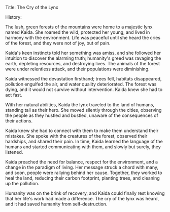 Title: The Cry of the Lynx

History: 

The lush, green forests of the mountains were home to a majestic lynx named Kaida. She roamed the wild, protected her young, and lived in harmony with the environment. Life was peaceful until she heard the cries of the forest, and they were not of joy, but of pain.

Kaida's keen instincts told her something was amiss, and she followed her intuition to discover the alarming truth; humanity's greed was ravaging the earth, depleting resources, and destroying lives. The animals of the forest were under relentless attack, and their populations were diminishing.

Kaida witnessed the devastation firsthand; trees fell, habitats disappeared, pollution engulfed the air, and water quality deteriorated. The forest was dying, and it would not survive without intervention. Kaida knew she had to act fast.

With her natural abilities, Kaida the lynx traveled to the land of humans, standing tall as their hero. She moved silently through the cities, observing the people as they hustled and bustled, unaware of the consequences of their actions.

Kaida knew she had to connect with them to make them understand their mistakes. She spoke with the creatures of the forest, observed their hardships, and shared their pain. In time, Kaida learned the language of the humans and started communicating with them, and slowly but surely, they listened.

Kaida preached the need for balance, respect for the environment, and a change in the paradigm of living. Her message struck a chord with many, and soon, people were rallying behind her cause. Together, they worked to heal the land, reducing their carbon footprint, planting trees, and cleaning up the pollution.

Humanity was on the brink of recovery, and Kaida could finally rest knowing that her life's work had made a difference. The cry of the lynx was heard, and it had saved humanity from self-destruction.